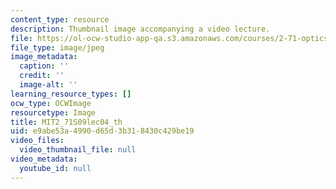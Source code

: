 ```yaml
---
content_type: resource
description: Thumbnail image accompanying a video lecture.
file: https://ol-ocw-studio-app-qa.s3.amazonaws.com/courses/2-71-optics-spring-2009/e9abe53a4990d65d3b318430c429be19_MIT2_71S09lec04_th.jpg
file_type: image/jpeg
image_metadata:
  caption: ''
  credit: ''
  image-alt: ''
learning_resource_types: []
ocw_type: OCWImage
resourcetype: Image
title: MIT2_71S09lec04_th
uid: e9abe53a-4990-d65d-3b31-8430c429be19
video_files:
  video_thumbnail_file: null
video_metadata:
  youtube_id: null
---
```


